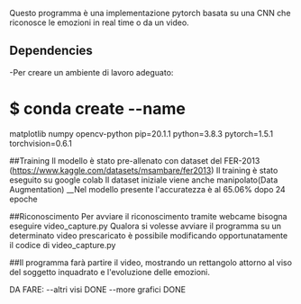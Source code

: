 Questo programma è una implementazione pytorch basata su una CNN che riconosce le emozioni in real time o da un video.

## Dependencies

-Per creare un ambiente di lavoro adeguato:
# $ conda create --name <env>
matplotlib
numpy
opencv-python
pip=20.1.1
python=3.8.3
pytorch=1.5.1
torchvision=0.6.1


##Training
Il modello è stato pre-allenato con dataset del FER-2013 (https://www.kaggle.com/datasets/msambare/fer2013)
Il training è stato eseguito su google colab
Il dataset iniziale viene anche manipolato(Data Augmentation)
__Nel modello presente l'accuratezza è al 65.06% dopo 24 epoche

##Riconoscimento
Per avviare il riconoscimento tramite webcame bisogna eseguire video_capture.py
Qualora si volesse avviare il programma su un determinato video prescaricato è possibile modificando opportunatamente il codice di video_capture.py

##Il programma farà partire il video, mostrando un rettangolo attorno al viso del soggetto inquadrato e l'evoluzione delle emozioni.

DA FARE:
--altri visi DONE
--more grafici DONE
